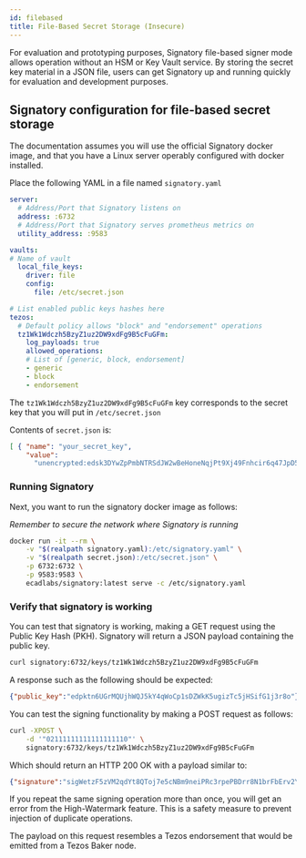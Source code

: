 ```yaml
---
id: filebased
title: File-Based Secret Storage (Insecure)
---
```



For evaluation and prototyping purposes, Signatory file-based signer mode allows operation without an HSM or Key Vault service. By storing the secret key material in a JSON file, users can get Signatory up and running quickly for evaluation and development purposes.

## Signatory configuration for file-based secret storage

The documentation assumes you will use the official Signatory docker image, and that you have a Linux server operably configured with docker installed.

Place the following YAML in a file named `signatory.yaml`

```yaml
server:
  # Address/Port that Signatory listens on
  address: :6732
  # Address/Port that Signatory serves prometheus metrics on
  utility_address: :9583

vaults:
# Name of vault
  local_file_keys:
    driver: file
    config:
      file: /etc/secret.json

# List enabled public keys hashes here
tezos:
  # Default policy allows "block" and "endorsement" operations
  tz1Wk1Wdczh5BzyZ1uz2DW9xdFg9B5cFuGFm:
    log_payloads: true
    allowed_operations:
    # List of [generic, block, endorsement]
    - generic
    - block
    - endorsement
```

The `tz1Wk1Wdczh5BzyZ1uz2DW9xdFg9B5cFuGFm` key corresponds to the secret key that you will put in `/etc/secret.json`

Contents of `secret.json` is:

```json
[ { "name": "your_secret_key",
    "value":
      "unencrypted:edsk3DYwZpPmbNTRSdJW2wBeHoneNqjPt9Xj49Fnhcir6q47JpD5Vz" } ]
```

### Running Signatory

Next, you want to run the signatory docker image as follows:

_Remember to secure the network where Signatory is running_

```sh
docker run -it --rm \
    -v "$(realpath signatory.yaml):/etc/signatory.yaml" \
    -v "$(realpath secret.json):/etc/secret.json" \
    -p 6732:6732 \
    -p 9583:9583 \
    ecadlabs/signatory:latest serve -c /etc/signatory.yaml
```

### Verify that signatory is working

You can test that signatory is working, making a GET request using the Public Key Hash (PKH). Signatory will return a JSON payload containing the public key.

```sh
curl signatory:6732/keys/tz1Wk1Wdczh5BzyZ1uz2DW9xdFg9B5cFuGFm
```

A response such as the following should be expected:

```json
{"public_key":"edpktn6UGrMQUjhWQJ5kY4qWoCp1sDZWkK5ugizTc5jHSifG1j3r8o"}
```

You can test the signing functionality by making a POST request as follows:

```sh
curl -XPOST \
    -d '"02111111111111111110"' \
    signatory:6732/keys/tz1Wk1Wdczh5BzyZ1uz2DW9xdFg9B5cFuGFm
```

Which should return an HTTP 200 OK with a payload similar to:

```json
{"signature":"sigWetzF5zVM2qdYt8QToj7e5cNBm9neiPRc3rpePBDrr8N1brFbErv2YfXMSoSgemJ8AwZcLfmkBDg78bmUEzF1sf1YotnS"}
```

If you repeat the same signing operation more than once, you will get an error from the High-Watermark feature. This is a safety measure to prevent injection of duplicate operations.

The payload on this request resembles a Tezos endorsement that would be emitted from a Tezos Baker node.
